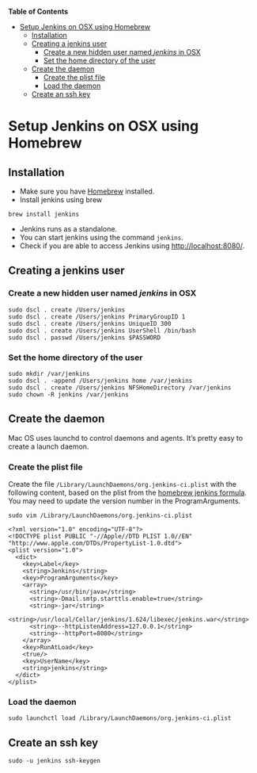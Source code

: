 <!-- START doctoc generated TOC please keep comment here to allow auto update -->
<!-- DON'T EDIT THIS SECTION, INSTEAD RE-RUN doctoc TO UPDATE -->
**Table of Contents**  
- [Setup Jenkins on OSX using Homebrew](#setup-jenkins-on-osx-using-homebrew)
  - [Installation](#installation)
  - [Creating a jenkins user](#creating-a-jenkins-user)
    - [Create a new hidden user named *jenkins* in OSX](#create-a-new-hidden-user-named-jenkins-in-osx)
    - [Set the home directory of the user](#set-the-home-directory-of-the-user)
  - [Create the daemon](#create-the-daemon)
    - [Create the plist file](#create-the-plist-file)
    - [Load the daemon](#load-the-daemon)
  - [Create an ssh key](#create-an-ssh-key)

<!-- END doctoc generated TOC please keep comment here to allow auto update -->

# Setup Jenkins on OSX using Homebrew

## Installation
* Make sure you have [Homebrew](http://brew.sh/) installed. 
* Install jenkins using brew
```
brew install jenkins
```
* Jenkins runs as a standalone.
* You can start jenkins using the command ```jenkins```.
* Check if you are able to access Jenkins using [http://localhost:8080/](http://localhost:8080/).

## Creating a jenkins user
### Create a new hidden user named *jenkins* in OSX
```
sudo dscl . create /Users/jenkins
sudo dscl . create /Users/jenkins PrimaryGroupID 1
sudo dscl . create /Users/jenkins UniqueID 300
sudo dscl . create /Users/jenkins UserShell /bin/bash
sudo dscl . passwd /Users/jenkins $PASSWORD
```

### Set the home directory of the user
```
sudo mkdir /var/jenkins
sudo dscl . -append /Users/jenkins home /var/jenkins
sudo dscl . create /Users/jenkins NFSHomeDirectory /var/jenkins
sudo chown -R jenkins /var/jenkins
```

## Create the daemon 
Mac OS uses launchd to control daemons and agents. It’s pretty easy to create a launch daemon.

### Create the plist file
Create the file ```/Library/LaunchDaemons/org.jenkins-ci.plist``` with the following content,
based on the plist from the [homebrew jenkins formula](https://github.com/Homebrew/homebrew/blob/master/Library/Formula/jenkins.rb). 
You may need to update the version number in the ProgramArguments.

```
sudo vim /Library/LaunchDaemons/org.jenkins-ci.plist
```

```
<?xml version="1.0" encoding="UTF-8"?>
<!DOCTYPE plist PUBLIC "-//Apple//DTD PLIST 1.0//EN" "http://www.apple.com/DTDs/PropertyList-1.0.dtd">
<plist version="1.0">
  <dict>
    <key>Label</key>
    <string>Jenkins</string>
    <key>ProgramArguments</key>
    <array>
      <string>/usr/bin/java</string>
      <string>-Dmail.smtp.starttls.enable=true</string>
      <string>-jar</string>
      <string>/usr/local/Cellar/jenkins/1.624/libexec/jenkins.war</string>
      <string>--httpListenAddress=127.0.0.1</string>
      <string>--httpPort=8080</string>
    </array>
    <key>RunAtLoad</key>
    <true/>
    <key>UserName</key>
    <string>jenkins</string>
  </dict>
</plist>
```
### Load the daemon
```
sudo launchctl load /Library/LaunchDaemons/org.jenkins-ci.plist
```

## Create an ssh key
```
sudo -u jenkins ssh-keygen
```
